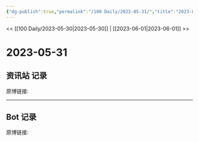 ```yaml
---
{"dg-publish":true,"permalink":"/100 Daily/2023-05-31/","title":"2023-05-31","created":"2023-05-31T16:32:59.923+08:00","updated":"2023-05-31T16:33:55.872+08:00"}
---
```



<< [[100 Daily/2023-05-30\|2023-05-30]] | [[2023-06-01\|2023-06-01]] >>

# 2023-05-31

## 资讯站 记录

原博链接:

---
## Bot 记录

原博链接:
